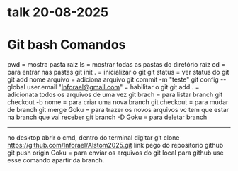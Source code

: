 
# talk 20-08-2025



# Git bash Comandos 

pwd = mostra pasta raiz
ls = mostrar todas as pastas do diretório raiz 
cd = para entrar nas pastas 
git init . = inicializar o git 
git status = ver status do git
git add nome arquivo = adiciona arquivo
git commit -m "teste"
git config --global user.email "Inforael@gmail.com" = habilitar o git
git add . = adicionata todos os arquivos de uma vez
git brach = para listar branch
git checkout -b nome = para criar uma nova branch
git checkout =  para mudar de branch
git merge Goku = para trazer os novos arquivos vc tem que estar na branch que vai receber 
git branch -D Goku = para deletar branch

---
no desktop abrir o cmd, dentro do terminal digitar 
git clone https://github.com/Inforael/Alstom2025.git link pego do repositorio github
git push origin Goku =  para enviar os arquivos do git local para github use esse comando apartir da branch.









